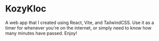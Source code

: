 # KozyKloc
 A web app that I created using React, Vite, and TailwindCSS.
 Use it as a timer for whenever you're on the internet, or simply need to know how many minutes have passed.
 Enjoy!
